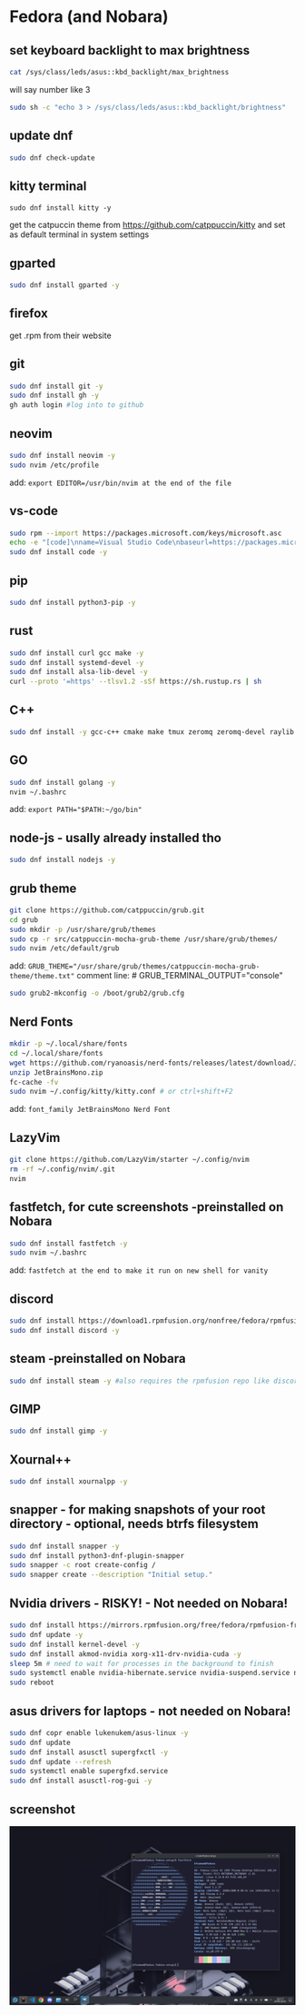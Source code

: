 # Fedora (and Nobara)

## set keyboard backlight to max brightness

```bash
cat /sys/class/leds/asus::kbd_backlight/max_brightness
```

will say number like 3

```bash
sudo sh -c "echo 3 > /sys/class/leds/asus::kbd_backlight/brightness"
```

## update dnf

```bash
sudo dnf check-update
```

## kitty terminal

```baash
sudo dnf install kitty -y
```

get the catpuccin theme from https://github.com/catppuccin/kitty and set as default terminal in system settings

## gparted

```bash
sudo dnf install gparted -y
```

## firefox

get .rpm from their website

## git

```bash
sudo dnf install git -y
sudo dnf install gh -y
gh auth login #log into to github
```

## neovim

```bash
sudo dnf install neovim -y
sudo nvim /etc/profile
```

add: `export EDITOR=/usr/bin/nvim at the end of the file`

## vs-code

```bash
sudo rpm --import https://packages.microsoft.com/keys/microsoft.asc
echo -e "[code]\nname=Visual Studio Code\nbaseurl=https://packages.microsoft.com/yumrepos/vscode\nenabled=1\nautorefresh=1\ntype=rpm-md\ngpgcheck=1\ngpgkey=https://packages.microsoft.com/keys/microsoft.asc" | sudo tee /etc/yum.repos.d/vscode.repo >/dev/null
sudo dnf install code -y
```

## pip

```bash
sudo dnf install python3-pip -y
```

## rust

```bash
sudo dnf install curl gcc make -y
sudo dnf install systemd-devel -y
sudo dnf install alsa-lib-devel -y
curl --proto '=https' --tlsv1.2 -sSf https://sh.rustup.rs | sh
```

## C++

```bash
sudo dnf install -y gcc-c++ cmake make tmux zeromq zeromq-devel raylib -y
```

## GO

```bash
sudo dnf install golang -y
nvim ~/.bashrc
```

add: `export PATH="$PATH:~/go/bin"`

## node-js - usally already installed tho

```bash
sudo dnf install nodejs -y
```

## grub theme

```bash
git clone https://github.com/catppuccin/grub.git
cd grub
sudo mkdir -p /usr/share/grub/themes
sudo cp -r src/catppuccin-mocha-grub-theme /usr/share/grub/themes/
sudo nvim /etc/default/grub
```

add: `GRUB_THEME="/usr/share/grub/themes/catppuccin-mocha-grub-theme/theme.txt"`
comment line: # GRUB_TERMINAL_OUTPUT="console"

```bash
sudo grub2-mkconfig -o /boot/grub2/grub.cfg
```

## Nerd Fonts

```bash
mkdir -p ~/.local/share/fonts
cd ~/.local/share/fonts
wget https://github.com/ryanoasis/nerd-fonts/releases/latest/download/JetBrainsMono.zip
unzip JetBrainsMono.zip
fc-cache -fv
sudo nvim ~/.config/kitty/kitty.conf # or ctrl+shift+F2
```

add: `font_family JetBrainsMono Nerd Font`

## LazyVim

```bash
git clone https://github.com/LazyVim/starter ~/.config/nvim
rm -rf ~/.config/nvim/.git
nvim
```

## fastfetch, for cute screenshots -preinstalled on Nobara

```bash
sudo dnf install fastfetch -y
sudo nvim ~/.bashrc
```

add: `fastfetch at the end to make it run on new shell for vanity`

## discord

```bash
sudo dnf install https://download1.rpmfusion.org/nonfree/fedora/rpmfusion-nonfree-release-$(rpm -E %fedora).noarch.rpm -y
sudo dnf install discord -y
```

## steam -preinstalled on Nobara

```bash
sudo dnf install steam -y #also requires the rpmfusion repo like discord does
```

## GIMP

```bash
sudo dnf install gimp -y
```

## Xournal++

```bash
sudo dnf install xournalpp -y
```

## snapper - for making snapshots of your root directory - optional, needs btrfs filesystem

```bash
sudo dnf install snapper -y
sudo dnf install python3-dnf-plugin-snapper
sudo snapper -c root create-config /
sudo snapper create --description "Initial setup."
```

## Nvidia drivers - RISKY! - Not needed on Nobara!

```bash
sudo dnf install https://mirrors.rpmfusion.org/free/fedora/rpmfusion-free-release-$(rpm -E %fedora).noarch.rpm https://mirrors.rpmfusion.org/nonfree/fedora/rpmfusion-nonfree-release-$(rpm -E %fedora).noarch.rpm -y
sudo dnf update -y
sudo dnf install kernel-devel -y
sudo dnf install akmod-nvidia xorg-x11-drv-nvidia-cuda -y
sleep 5m # need to wait for processes in the background to finish
sudo systemctl enable nvidia-hibernate.service nvidia-suspend.service nvidia-resume.service nvidia-powerd.service
sudo reboot
```

## asus drivers for laptops - not needed on Nobara!

```bash
sudo dnf copr enable lukenukem/asus-linux -y
sudo dnf update
sudo dnf install asusctl supergfxctl -y
sudo dnf update --refresh
sudo systemctl enable supergfxd.service
sudo dnf install asusctl-rog-gui -y
```

## screenshot

![screenshot](fedora.png)